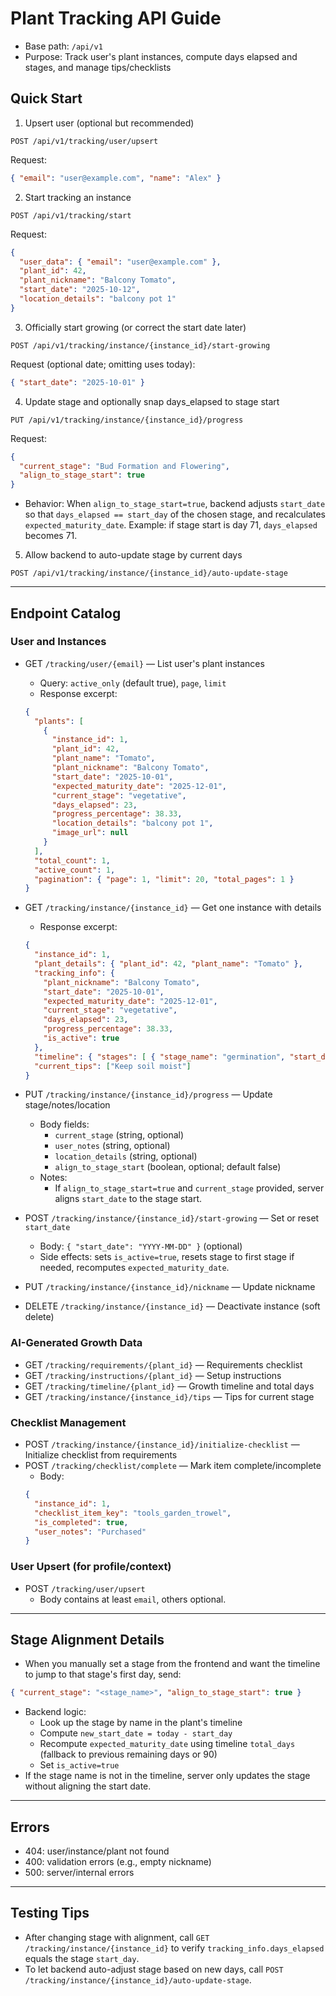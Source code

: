 # Plant Tracking API Guide

- Base path: `/api/v1`
- Purpose: Track user's plant instances, compute days elapsed and stages, and manage tips/checklists

## Quick Start

1) Upsert user (optional but recommended)
```http
POST /api/v1/tracking/user/upsert
```
Request:
```json
{ "email": "user@example.com", "name": "Alex" }
```

2) Start tracking an instance
```http
POST /api/v1/tracking/start
```
Request:
```json
{
  "user_data": { "email": "user@example.com" },
  "plant_id": 42,
  "plant_nickname": "Balcony Tomato",
  "start_date": "2025-10-12",
  "location_details": "balcony pot 1"
}
```

3) Officially start growing (or correct the start date later)
```http
POST /api/v1/tracking/instance/{instance_id}/start-growing
```
Request (optional date; omitting uses today):
```json
{ "start_date": "2025-10-01" }
```

4) Update stage and optionally snap days_elapsed to stage start
```http
PUT /api/v1/tracking/instance/{instance_id}/progress
```
Request:
```json
{
  "current_stage": "Bud Formation and Flowering",
  "align_to_stage_start": true
}
```
- Behavior: When `align_to_stage_start=true`, backend adjusts `start_date` so that `days_elapsed == start_day` of the chosen stage, and recalculates `expected_maturity_date`. Example: if stage start is day 71, `days_elapsed` becomes 71.

5) Allow backend to auto-update stage by current days
```http
POST /api/v1/tracking/instance/{instance_id}/auto-update-stage
```

---

## Endpoint Catalog

### User and Instances

- GET `/tracking/user/{email}` — List user's plant instances
  - Query: `active_only` (default true), `page`, `limit`
  - Response excerpt:
  ```json
  {
    "plants": [
      {
        "instance_id": 1,
        "plant_id": 42,
        "plant_name": "Tomato",
        "plant_nickname": "Balcony Tomato",
        "start_date": "2025-10-01",
        "expected_maturity_date": "2025-12-01",
        "current_stage": "vegetative",
        "days_elapsed": 23,
        "progress_percentage": 38.33,
        "location_details": "balcony pot 1",
        "image_url": null
      }
    ],
    "total_count": 1,
    "active_count": 1,
    "pagination": { "page": 1, "limit": 20, "total_pages": 1 }
  }
  ```

- GET `/tracking/instance/{instance_id}` — Get one instance with details
  - Response excerpt:
  ```json
  {
    "instance_id": 1,
    "plant_details": { "plant_id": 42, "plant_name": "Tomato" },
    "tracking_info": {
      "plant_nickname": "Balcony Tomato",
      "start_date": "2025-10-01",
      "expected_maturity_date": "2025-12-01",
      "current_stage": "vegetative",
      "days_elapsed": 23,
      "progress_percentage": 38.33,
      "is_active": true
    },
    "timeline": { "stages": [ { "stage_name": "germination", "start_day": 1, "end_day": 20, "is_current": false } ] },
    "current_tips": ["Keep soil moist"]
  }
  ```

- PUT `/tracking/instance/{instance_id}/progress` — Update stage/notes/location
  - Body fields:
    - `current_stage` (string, optional)
    - `user_notes` (string, optional)
    - `location_details` (string, optional)
    - `align_to_stage_start` (boolean, optional; default false)
  - Notes:
    - If `align_to_stage_start=true` and `current_stage` provided, server aligns `start_date` to the stage start.

- POST `/tracking/instance/{instance_id}/start-growing` — Set or reset `start_date`
  - Body: `{ "start_date": "YYYY-MM-DD" }` (optional)
  - Side effects: sets `is_active=true`, resets stage to first stage if needed, recomputes `expected_maturity_date`.

- PUT `/tracking/instance/{instance_id}/nickname` — Update nickname
- DELETE `/tracking/instance/{instance_id}` — Deactivate instance (soft delete)

### AI-Generated Growth Data

- GET `/tracking/requirements/{plant_id}` — Requirements checklist
- GET `/tracking/instructions/{plant_id}` — Setup instructions
- GET `/tracking/timeline/{plant_id}` — Growth timeline and total days
- GET `/tracking/instance/{instance_id}/tips` — Tips for current stage

### Checklist Management

- POST `/tracking/instance/{instance_id}/initialize-checklist` — Initialize checklist from requirements
- POST `/tracking/checklist/complete` — Mark item complete/incomplete
  - Body:
  ```json
  {
    "instance_id": 1,
    "checklist_item_key": "tools_garden_trowel",
    "is_completed": true,
    "user_notes": "Purchased"
  }
  ```

### User Upsert (for profile/context)

- POST `/tracking/user/upsert`
  - Body contains at least `email`, others optional.

---

## Stage Alignment Details

- When you manually set a stage from the frontend and want the timeline to jump to that stage's first day, send:
```json
{ "current_stage": "<stage_name>", "align_to_stage_start": true }
```
- Backend logic:
  - Look up the stage by name in the plant's timeline
  - Compute `new_start_date = today - start_day`
  - Recompute `expected_maturity_date` using timeline `total_days` (fallback to previous remaining days or 90)
  - Set `is_active=true`
- If the stage name is not in the timeline, server only updates the stage without aligning the start date.

---

## Errors

- 404: user/instance/plant not found
- 400: validation errors (e.g., empty nickname)
- 500: server/internal errors

---

## Testing Tips

- After changing stage with alignment, call `GET /tracking/instance/{instance_id}` to verify `tracking_info.days_elapsed` equals the stage `start_day`.
- To let backend auto-adjust stage based on new days, call `POST /tracking/instance/{instance_id}/auto-update-stage`.
